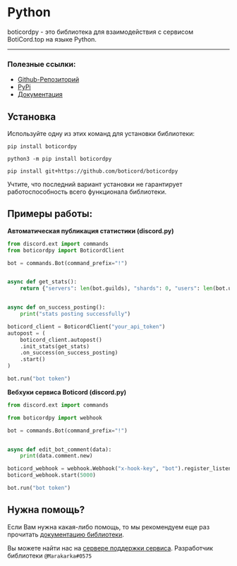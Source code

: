 # Python
boticordpy - это библиотека для взаимодействия с сервисом BotiCord.top на языке Python.

____

### Полезные ссылки:

- [Github-Репозиторий](https://github.com/boticord/boticordpy) 
- [PyPi](https://pypi.org/project/boticordpy) 
- [Документация](https://py.boticord.top/) 


## Установка

Используйте одну из этих команд для установки библиотеки:

```
pip install boticordpy
```

```
python3 -m pip install boticordpy
```

```
pip install git+https://github.com/boticord/boticordpy
```

Учтите, что последний вариант установки не гарантирует работоспособность всего функционала библиотеки.

## Примеры работы:
**Автоматическая публикация статистики (discord.py)**

```py
from discord.ext import commands
from boticordpy import BoticordClient

bot = commands.Bot(command_prefix="!")


async def get_stats():
    return {"servers": len(bot.guilds), "shards": 0, "users": len(bot.users)}


async def on_success_posting():
    print("stats posting successfully")

boticord_client = BoticordClient("your_api_token")
autopost = (
    boticord_client.autopost()
    .init_stats(get_stats)
    .on_success(on_success_posting)
    .start()
)

bot.run("bot token")
```

**Вебхуки сервиса Boticord (discord.py)**

```py
from discord.ext import commands

from boticordpy import webhook

bot = commands.Bot(command_prefix="!")


async def edit_bot_comment(data):
    print(data.comment.new)

boticord_webhook = webhook.Webhook("x-hook-key", "bot").register_listener("edit_bot_comment", edit_bot_comment)
boticord_webhook.start(5000)

bot.run("bot token")
```

## Нужна помощь?

Если Вам нужна какая-либо помощь, то мы рекомендуем еще раз прочитать [документацию библиотеки](https://py.boticord.top/).

Вы можете найти нас на [сервере поддержки сервиса](https://boticord.top/discord). Разработчик библиотеки `@Marakarka#0575`

